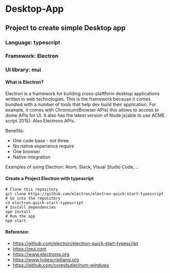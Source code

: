 # Desktop-App

## Project to create simple Desktop app 

### Language: typescript
### Framework: Electron
### UI library: mui 

#### What is Electron?
Electron is a framework for building cross-plaftform desktop applications written in web technologies. This is the framework because it comes bundled with a number of tools that help dev build their application. For example, it comes with Chromium(Browser APIs) this allows to access to dome APIs for UI. It also has the latest version of Node.js(able to use ACME script 2015). Also Electrons APIs.

Benefits: 
* One code base - not three
* No native experience require
* One browser
* Native integration

Examples of using Electron: Atom, Slack, Visual Studio Code,...

#### Create a Project Electron with typescript
```
# Clone this repository
git clone https://github.com/electron/electron-quick-start-typescript
# Go into the repository
cd electron-quick-start-typescript
# Install dependencies
npm install
# Run the app
npm start
```



#### Reference:
* https://github.com/electron/electron-quick-start-typescript
* https://mui.com
* https://www.electronjs.org
* https://www.typescriptlang.org
* https://github.com/coreybutler/nvm-windows
